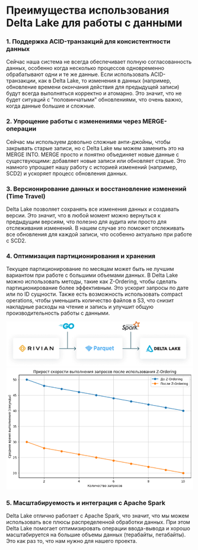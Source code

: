 # Преимущества использования Delta Lake для работы с данными

### 1. Поддержка ACID-транзакций для консистентности данных

Сейчас наша система не всегда обеспечивает полную согласованность данных, особенно когда несколько процессов одновременно обрабатывают одни и те же данные. Если использовать ACID-транзакции, как в Delta Lake, то изменения в данных (например, обновление времени окончания действия для предыдущей записи) будут всегда выполняться корректно и атомарно. Это значит, что не будет ситуаций с "половинчатыми" обновлениями, что очень важно, когда данные большие и сложные.

### 2. Упрощение работы с изменениями через MERGE-операции

Сейчас мы используем довольно сложные анти-джойны, чтобы закрывать старые записи, но с Delta Lake мы можем заменить это на MERGE INTO. MERGE просто и понятно объединяет новые данные с существующими: добавляет новые записи или обновляет старые. Это намного упрощает нашу работу с историей изменений (например, SCD2) и ускоряет процесс обновления данных.

### 3. Версионирование данных и восстановление изменений (Time Travel)

Delta Lake позволяет сохранять все изменения данных и создавать версии. Это значит, что в любой момент можно вернуться к предыдущим версиям, что полезно для аудита или просто для отслеживания изменений. В нашем случае это поможет отслеживать все обновления для каждой записи, что особенно актуально при работе с SCD2.

### 4. Оптимизация партиционирования и хранения

Текущее партиционирование по месяцам может быть не лучшим вариантом при работе с большими объемами данных. В Delta Lake можно использовать методы, такие как Z-Ordering, чтобы сделать партиционирование более эффективным. Это ускорит запросы по дате или по ID сущности. Также есть возможность использовать compact operations, чтобы уменьшить количество файлов в S3, что снизит накладные расходы на чтение и запись и улучшит общую производительность работы с данными.

![](./misc/img/im1.png)
![](./misc/img/Unknown-2.png)

### 5. Масштабируемость и интеграция с Apache Spark
Delta Lake отлично работает с Apache Spark, что значит, что мы можем использовать все плюсы распределенной обработки данных. При этом Delta Lake помогает оптимизировать операции ввода-вывода и хорошо масштабируется на большие объемы данных (терабайты, петабайты). Это как раз то, что нам нужно для нашего проекта.